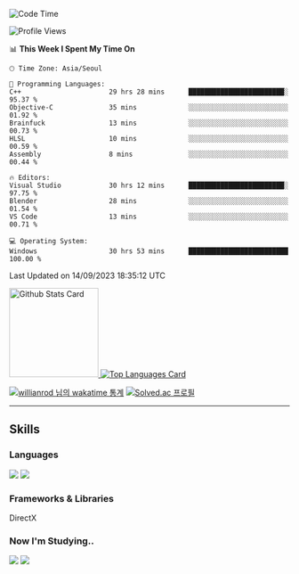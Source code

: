 <!--START_SECTION:waka-->
![Code Time](http://img.shields.io/badge/Code%20Time-591%20hrs%2035%20mins-blue)

![Profile Views](http://img.shields.io/badge/Profile%20Views-4-blue)

📊 **This Week I Spent My Time On** 

```text
🕑︎ Time Zone: Asia/Seoul

💬 Programming Languages: 
C++                      29 hrs 28 mins      ████████████████████████░   95.37 % 
Objective-C              35 mins             ░░░░░░░░░░░░░░░░░░░░░░░░░   01.92 % 
Brainfuck                13 mins             ░░░░░░░░░░░░░░░░░░░░░░░░░   00.73 % 
HLSL                     10 mins             ░░░░░░░░░░░░░░░░░░░░░░░░░   00.59 % 
Assembly                 8 mins              ░░░░░░░░░░░░░░░░░░░░░░░░░   00.44 % 

🔥 Editors: 
Visual Studio            30 hrs 12 mins      ████████████████████████░   97.75 % 
Blender                  28 mins             ░░░░░░░░░░░░░░░░░░░░░░░░░   01.54 % 
VS Code                  13 mins             ░░░░░░░░░░░░░░░░░░░░░░░░░   00.71 % 

💻 Operating System: 
Windows                  30 hrs 53 mins      █████████████████████████   100.00 % 
```


 Last Updated on 14/09/2023 18:35:12 UTC
<!--END_SECTION:waka-->


<!-- [![Anurag's github stats](https://github-readme-stats.vercel.app/api?username=heosumin518)](https://github.com/anuraghazra/github-readme-stats) -->

<!-- markdownlint-disable MD033 -->
<a href="https://github.com/anuraghazra/github-readme-stats#github-stats-card">
  <img
    src="https://github-readme-stats.vercel.app/api?username=heosumin518&hide_title=true&show_icons=true&include_all_commits=true&count_private=true&hide_border=true&theme=onedark&title_color=5f4b8b&text_color=f0eee9&icon_color=00abc0"
    alt="Github Stats Card"
    height="160"
  />
</a>
<a href="https://github.com/anuraghazra/github-readme-stats#top-languages-card">
  <img
    src="https://github-readme-stats.vercel.app/api/top-langs?username=heosumin518&hide=css,tex&hide_title=true&layout=compact&langs_count=8&hide_border=true&theme=onedark&title_color=5f4b8b&text_color=f0eee9&icon_color=00abc0"
    alt="Top Languages Card"
  />
</a>

[![willianrod 님의 wakatime 통계](https://github-readme-stats.vercel.app/api/wakatime?username=heosumin518&layout=compact&count_private=true)](https://wakatime.com/@heosumin518) [![Solved.ac
프로필](http://mazassumnida.wtf/api/v2/generate_badge?boj=heosumin)](https://solved.ac/heosumin)


---

## Skills

### Languages

<img src="https://img.shields.io/badge/C-A8B9CC?style=flat-square&logo=C&logoColor=white"/> <img src="https://img.shields.io/badge/C++-00599C?style=flat-square&logo=C%2B%2B&logoColor=white"/>

### Frameworks & Libraries

DirectX

### Now I'm Studying..

<img src="https://img.shields.io/badge/CSharp-239120?style=flat-square&logo=CSharp&logoColor=white"/> <img src="https://img.shields.io/badge/OpenGL-5586A4?style=flat-square&logo=OpenGL&logoColor=white"/>

